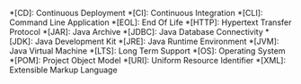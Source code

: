 *[CD]: Continuous Deployment
*[CI]: Continuous Integration
*[CLI]: Command Line Application
*[EOL]: End Of Life
*[HTTP]: Hypertext Transfer Protocol
*[JAR]: Java Archive
*[JDBC]: Java Database Connectivity
*[JDK]: Java Development Kit
*[JRE]: Java Runtime Environment
*[JVM]: Java Virtual Machine
*[LTS]: Long Term Support
*[OS]: Operating System
*[POM]: Project Object Model
*[URI]: Uniform Resource Identifier
*[XML]: Extensible Markup Language
